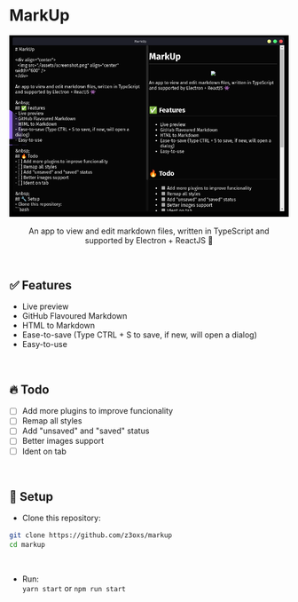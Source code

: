 # MarkUp

<div align="center">
  <img src="./assets/screenshot.png" align="center" width="600" />
  <br><br>
  An app to view and edit markdown files, written in TypeScript and supported by Electron + ReactJS 👾
</div>

&nbsp;
## ✅ Features
- Live preview
- GitHub Flavoured Markdown
- HTML to Markdown
- Ease-to-save (Type CTRL + S to save, if new, will open a dialog)
- Easy-to-use

&nbsp;
## 🔥 Todo
- [ ] Add more plugins to improve funcionality
- [ ] Remap all styles
- [ ] Add "unsaved" and "saved" status
- [ ] Better images support
- [ ] Ident on tab

&nbsp;
## 🔧 Setup
- Clone this repository:
```bash
git clone https://github.com/z3oxs/markup
cd markup
```

&nbsp;
- Run:<br>
`yarn start` or `npm run start`
